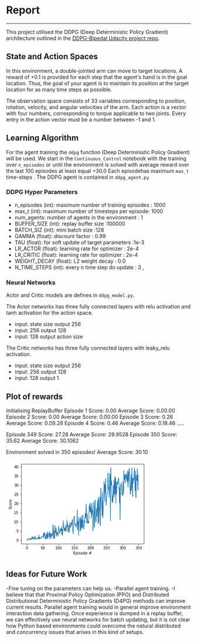 # Report
---
This project utilised the DDPG (Deep Deterministic Policy Gradient) architecture outlined in the [DDPG-Bipedal Udacity project repo](https://github.com/udacity/deep-reinforcement-learning/tree/master/ddpg-bipedal).

## State and Action Spaces
In this environment, a double-jointed arm can move to target locations. A reward of +0.1 is provided for each step that the agent's hand is in the goal location. Thus, the goal of your agent is to maintain its position at the target location for as many time steps as possible.

The observation space consists of 33 variables corresponding to position, rotation, velocity, and angular velocities of the arm. Each action is a vector with four numbers, corresponding to torque applicable to two joints. Every entry in the action vector must be a number between -1 and 1.

## Learning Algorithm

For the  agent training  the `ddpg` function  (Deep Deterministic Policy Gradient)   will be used. 
We start in the  `Continuous_Control` notebook with the training over `n_episodes` or until the environment  is solved with average reward over the last 100 episodes  at least  equal  +30.0
Each episodehas  maximum  `max_t` time-steps .
The DDPG agent is contained in `ddpg_agent.py`

### DDPG Hyper Parameters
- n_episodes (int): maximum number of training episodes : 1000
- max_t (int): maximum number of timesteps per episode: 1000
- num_agents: number of agents in the environment : 1
- BUFFER_SIZE (int): replay buffer size :100000
- BATCH_SIZ (int): mini batch size  :128 
- GAMMA (float): discount factor  :  0.99   
- TAU (float): for soft update of target parameters  :1e-3   
- LR_ACTOR (float): learning rate for optimizer : 2e-4  
- LR_CRITIC (float): learning rate for optimizer : 2e-4  
- WEIGHT_DECAY (float): L2 weight decay : 0.0
- N_TIME_STEPS (int): every n time step do update : 3
,
### Neural Networks

Actor and Critic  models are defines in `ddpg_model.py`.

The Actor networks has  three fully connected layers with  relu activation and tanh activation for the action space. 
  - input: state size  output 256
  - input: 256  output 128
   - input: 128  output action size 

The Critic networks has  three fully connected layers with leaky_relu activation. 
  - input: state size  output 256
  - input: 256  output 128
   - input: 128  output 1
## Plot of rewards
Initialising ReplayBuffer
Episode 1	Score: 0.00	Average Score: 0.00.00
Episode 2	Score: 0.00	Average Score: 0.00.00
Episode 3	Score: 0.28	Average Score: 0.09.28
Episode 4	Score: 0.46	Average Score: 0.18.46
.....

Episode 349	Score: 27.28	Average Score: 29.9528
Episode 350	Score: 35.62	Average Score: 30.1062

Environment solved in 350 episodes!	Average Score: 30.10

 ![Reward Plot]( https://github.com/josef657/p2_con/blob/master/DDPG.png?raw=true)

## Ideas for Future Work
-Fine tuning on the parameters can help us.
-Parallel agent training.
-I believe  that that Proximal Policy Optimization (PPO) and Distributed Distributional Deterministic Policy Gradients (D4PG) methods   can improve current results. Parallel agent training would in general improve environment interaction data gathering. Once experience is dumped in a replay buffer, we can effectively use neural networks for batch updating, but it is not clear how Python based environments could overcome the natural distributed and concurrency issues that arises in this kind of setups. 
